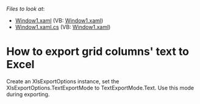 <!-- default file list -->
*Files to look at*:

* [Window1.xaml](./CS/FilterCombo/Window1.xaml) (VB: [Window1.xaml](./VB/FilterCombo/Window1.xaml))
* [Window1.xaml.cs](./CS/FilterCombo/Window1.xaml.cs) (VB: [Window1.xaml](./VB/FilterCombo/Window1.xaml))
<!-- default file list end -->
# How to export grid columns' text to Excel


<p>Create an XlsExportOptions instance, set the XlsExportOptions.TextExportMode to TextExportMode.Text. Use this mode during exporting.</p>

<br/>


